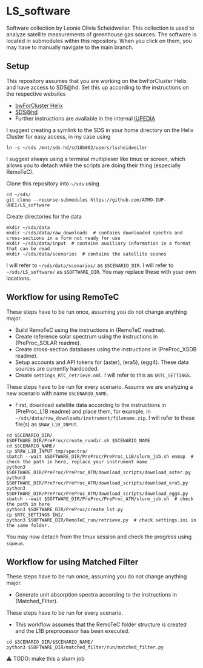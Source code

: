 # LS_software
Software collection by Leonie Olivia Scheidweiler.
This collection is used to analyze satellite measurements of greenhouse gas sources.
The software is located in submodules within this repository.
When you click on them, you may have to manually navigate to the main branch.

## Setup
This repository assumes that you are working on the bwForCluster Helix and have access to SDS@hd.
Set this up according to the instructions on the respective websites
- [bwForCluster Helix](https://wiki.bwhpc.de/e/Helix/Getting_Started)
- [SDS@hd](https://sds-hd.urz.uni-heidelberg.de/management/index.php)
- Further instructions are available in the internal [IUPEDIA](https://iupedia.iup.uni-heidelberg.de:49200/index.php/BwForCluster_HELIX)

I suggest creating a symlink to the SDS in your home directory on the Helix Cluster for easy access, in my case using
```
ln -s ~/sds /mnt/sds-hd/sd18b002/users/lscheidweiler
```

I suggest always using a terminal multiplexer like tmux or screen, which allows you to detach while the scripts are doing their thing (especially RemoTeC).

Clone this repository into `~/sds` using
```
cd ~/sds/
git clone --recurse-submodules https://github.com/ATMO-IUP-UHEI/LS_software
```

Create directories for the data
```
mkdir ~/sds/data
mkdir ~/sds/data/raw_downloads  # contains downloaded spectra and cross-sections in a form not ready for use
mkdir ~/sds/data/input  # contains auxiliary information in a format that can be read
mkdir ~/sds/data/scenarios  # contains the satellite scenes
```

I will refer to `~/sds/data/scenarios/` as `$SCENARIO_DIR`.
I will refer to `~/sds/LS_software/` as `$SOFTWARE_DIR`.
You may replace these with your own locations.

## Workflow for using RemoTeC
These steps have to be run once, assuming you do not change anything major.
- Build RemoTeC using the instructions in (RemoTeC readme).
- Create reference solar spectrum using the instructions in (PreProc_SOLAR readme).
- Create cross-section databases using the instructions in (PreProc_XSDB readme).
- Setup accounts and API tokens for (aster), (era5), (egg4). These data sources are currently hardcoded.
- Create `settings_RTC_retrieve.nml`. I will refer to this as `$RTC_SETTINGS`.

These steps have to be run for every scenario.
Assume we are analyzing a new scenario with name `$SCENARIO_NAME`.
- First, download satellite data according to the instructions in (PreProc_L1B readme) and place them, for example, in `~/sds/data/raw_downloads/instrument/filename.zip`. I will refer to these file(s) as `$RAW_L1B_INPUT`.
```
cd $SCENARIO_DIR/
$SOFTWARE_DIR/PreProc/create_rundir.sh $SCENARIO_NAME
cd $SCENARIO_NAME/
cp $RAW_L1B_INPUT tmp/spectra/
sbatch --wait $SOFTWARE_DIR/PreProc/PreProc_L1B/slurm_job.sh enmap  # check the path in here, replace your instrument name
python3 $SOFTWARE_DIR/PreProc/PreProc_ATM/download_scripts/download_aster.py
python3 $SOFTWARE_DIR/PreProc/PreProc_ATM/download_scripts/download_era5.py
python3 $SOFTWARE_DIR/PreProc/PreProc_ATM/download_scripts/download_egg4.py
sbatch --wait $SOFTWARE_DIR/PreProc/PreProc_ATM/slurm_job.sh  # check the path in here
python3 $SOFTWARE_DIR/PreProc/create_lst.py
cp $RTC_SETTINGS INI/
python3 $SOFTWARE_DIR/RemoTeC_run/retrieve.py  # check settings.ini in the same folder.
```
You may now detach from the tmux session and check the progress using `squeue`.

## Workflow for using Matched Filter
These steps have to be run once, assuming you do not change anything major.
- Generate unit absorption spectra according to the instructions in (Matched_Filter).

These steps have to be run for every scenario.
- This workflow assumes that the RemoTeC folder structure is created and the L1B preprocessor has been executed.
```
cd $SCENARIO_DIR/$SCENARIO_NAME/
python3 $SOFTWARE_DIR/matched_filter/run/matched_filter.py
```

⚠️ TODO: make this a slurm job
